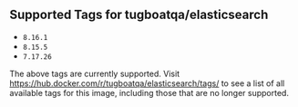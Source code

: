 ## Supported Tags for tugboatqa/elasticsearch

* `8.16.1`
* `8.15.5`
* `7.17.26`

The above tags are currently supported. Visit https://hub.docker.com/r/tugboatqa/elasticsearch/tags/ to see a list of all available tags for this image, including those that are no longer supported.
